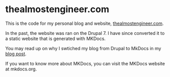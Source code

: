 # thealmostengineer.com 

This is the code for my personal blog and website,
[thealmostengineer.com](/). 

In the past, the website was ran on the Drupal 7. I have since converted it to 
a static website that is generated with MKDocs. 

You may read up on why I swtiched my blog from Drupal to MkDocs in my 
[blog post](/technology/2019.12.21-switched-blog-from-drupal-to-mkdocs/).

If you want to know more about MKDocs, you can visit the MKDocs website at mkdocs.org.

